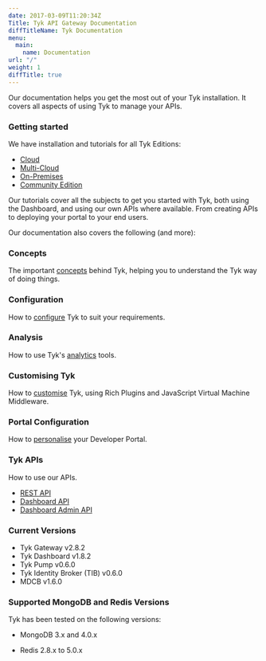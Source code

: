 ```yaml
---
date: 2017-03-09T11:20:34Z
Title: Tyk API Gateway Documentation
diffTitleName: Tyk Documentation
menu:
  main:
    name: Documentation
url: "/"
weight: 1
diffTitle: true
---
```


Our documentation helps you get the most out of your Tyk installation. It covers all aspects of using Tyk to manage your APIs.

### Getting started

We have installation and tutorials for all Tyk Editions:

* [Cloud][1]
* [Multi-Cloud][2]
* [On-Premises][3]
* [Community Edition][12]

Our tutorials cover all the subjects to get you started with Tyk, both using the Dashboard, and using our own APIs where available. From creating APIs to deploying your portal to your end users.

Our documentation also covers the following (and more):

### Concepts

The important [concepts][4] behind Tyk, helping you to understand the Tyk way of doing things. 

### Configuration

How to [configure][5] Tyk to suit your requirements.

### Analysis

How to use Tyk's [analytics][6] tools.

### Customising Tyk

How to [customise](https://tyk.io/docs/customise-tyk/plugins/) Tyk, using Rich Plugins and JavaScript Virtual Machine Middleware.

### Portal Configuration

How to [personalise](https://tyk.io/docs/tyk-developer-portal/customise/) your Developer Portal.

### Tyk APIs

How to use our APIs.

* [REST API][9]
* [Dashboard API][10]
* [Dashboard Admin API][11]

### Current Versions

* Tyk Gateway v2.8.2
* Tyk Dashboard v1.8.2
* Tyk Pump v0.6.0
* Tyk Identity Broker (TIB) v0.6.0
* MDCB v1.6.0



### Supported MongoDB and Redis Versions

Tyk has been tested on the following versions:

* MongoDB 3.x and 4.0.x
* Redis 2.8.x to 5.0.x

  [1]: /docs/get-started/with-tyk-cloud/
  [2]: /docs/get-started/with-tyk-multi-cloud/
  [3]: /docs/get-started/with-tyk-on-premise/
  [4]: /docs/concepts/
  [5]: /docs/configure/
  [6]: /docs/analyse/
  [7]: /docs/publish/customise/
  [8]: /docs/publish/customise/ 
  [9]: /docs/tyk-rest-api/
  [10]: /docs/tyk-dashboard-api/
  [11]: /docs/dashboard-admin-api/
  [12]: /docs/get-started/with-tyk-community-edition/
